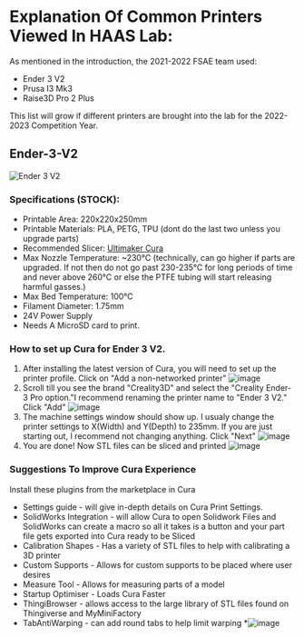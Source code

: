 #  Explanation Of Common Printers Viewed In HAAS Lab:

As mentioned in the introduction, the 2021-2022 FSAE team used:
* Ender 3 V2
* Prusa I3 Mk3
* Raise3D Pro 2 Plus

This list will grow if different printers are brought into the lab for the 2022-2023 Competition Year.

## Ender-3-V2
![Ender 3 V2](https://www.creality3dofficial.com/files/goods/ender-3-V2-01.jpg)

### Specifications (STOCK): 
  * Printable Area: 220x220x250mm
  * Printable Materials: PLA, PETG, TPU (dont do the last two unless you upgrade parts)
  * Recommended Slicer: [Ultimaker Cura](https://ultimaker.com/software/ultimaker-cura)
  * Max Nozzle Temperature: ~230℃ (technically, can go higher if parts are upgraded. If not then do not go past 230-235℃ for long periods of time and never above 260℃ or else the PTFE tubing will start releasing harmful gasses.) 
  * Max Bed Temperature: 100℃ 
  * Filament Diameter: 1.75mm
  * 24V Power Supply 
  * Needs A MicroSD card to print. 
  
### How to set up Cura for Ender 3 V2. 
 1. After installing the latest version of Cura, you will need to set up the printer profile. Click on "Add a non-networked printer" ![image](https://user-images.githubusercontent.com/80706125/165186315-186b4310-5606-48aa-a257-500b6c57b7e2.png)
 2. Scroll till you see the brand "Creality3D" and select the "Creality Ender-3 Pro option."I recommend renaming the printer name to "Ender 3 V2." Click "Add" ![image](https://user-images.githubusercontent.com/80706125/165186586-e6b8e679-3a15-4363-89db-20cd4ab0d555.png) 
 3. The machine settings window should show up. I usualy change the printer settings to X(Width) and Y(Depth) to 235mm. If you are just starting out, I recommend not changing anything. Click "Next" ![image](https://user-images.githubusercontent.com/80706125/165187107-2f906212-bfe3-412a-8241-4b6601b0e69d.png)
 4. You are done! Now STL files can be sliced and printed ![image](https://user-images.githubusercontent.com/80706125/165187184-7500f1ff-f588-46c9-b3ec-7618e5450c4f.png)

### Suggestions To Improve Cura Experience
 Install these plugins from the marketplace in Cura  
 * Settings guide - will give in-depth details on Cura Print Settings. 
 * SolidWorks Integration - will allow Cura to open Solidwork Files and SolidWorks can create a macro so all it takes is a button and your part file gets exported into Cura ready to be Sliced
 * Calibration Shapes -  Has a variety of STL files to help with calibrating a 3D printer
 * Custom Supports - Allows for custom supports to be placed where user desires
 * Measure Tool - Allows for measuring parts of a model
 * Startup Optimiser - Loads Cura Faster
 * ThingiBrowser - allows access to the large library of STL files found on Thingiverse and MyMiniFactory
 * TabAntiWarping - can add round tabs to help limit warping
   *![image](https://user-images.githubusercontent.com/80706125/165188528-0098368d-9fa5-44ca-9d7c-3f7abd4fb2a5.png)





    
